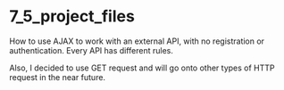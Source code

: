 # 7_5_project_files

How to use AJAX to work with an external API, with no registration or authentication. Every API has different rules.

Also, I decided to use GET request and will go onto other types of HTTP request in the near future.
